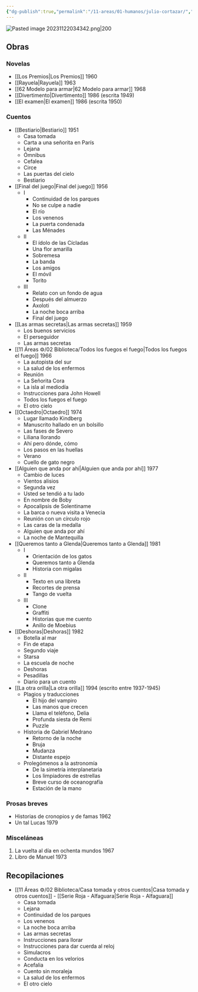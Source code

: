 ```yaml
---
{"dg-publish":true,"permalink":"/11-areas/01-humanos/julio-cortazar/","noteIcon":""}
---
```


![Pasted image 20231122034342.png|200](/img/user/02%20Image/Pasted%20image%2020231122034342.png)
## Obras
### Novelas
- [[Los Premios\|Los Premios]] 1960
- [[Rayuela\|Rayuela]] 1963
- [[62 Modelo para armar\|62 Modelo para armar]] 1968
- [[Divertimento\|Divertimento]] 1986 (escrita 1949)
- [[El examen\|El examen]] 1986 (escrita 1950)
### Cuentos
- [[Bestiario\|Bestiario]] 1951
	- Casa tomada
	- Carta a una señorita en París
	- Lejana
	- Ómnibus
	- Cefalea
	- Circe
	- Las puertas del cielo
	- Bestiario
- [[Final del juego\|Final del juego]] 1956
	- I
		- Continuidad de los parques
		- No se culpe a nadie
		- El río
		- Los venenos
		- La puerta condenada
		- Las Ménades
	- II
		- El ídolo de las Cícladas
		- Una flor amarilla
		- Sobremesa
		- La banda
		- Los amigos
		- El móvil
		- Torito
	- III
		- Relato con un fondo de agua
		- Después del almuerzo
		- Axoloti
		- La noche boca arriba
		- Final del juego
- [[Las armas secretas\|Las armas secretas]] 1959
	- Los buenos servicios
	- El perseguidor
	- Las armas secretas
- [[11 Áreas ⚙/02 Biblioteca/Todos los fuegos el fuego\|Todos los fuegos el fuego]] 1966
	- La autopista del sur
	- La salud de los enfermos
	- Reunión
	- La Señorita Cora
	- La isla al mediodía
	- Instrucciones para John Howell
	- Todos los fuegos el fuego
	- El otro cielo
- [[Octaedro\|Octaedro]] 1974
	- Lugar llamado Kindberg
	- Manuscrito hallado en un bolsillo
	- Las fases de Severo
	- Liliana llorando
	- Ahí pero dónde, cómo
	- Los pasos en las huellas
	- Verano
	- Cuello de gato negro
- [[Alguien que anda por ahí\|Alguien que anda por ahí]] 1977
	- Cambio de luces
	- Vientos alisios
	- Segunda vez
	- Usted se tendió a tu lado
	- En nombre de Boby
	- Apocalipsis de Solentiname
	- La barca o nueva visita a Venecia
	- Reunión con un círculo rojo
	- Las caras de la medalla
	- Alguien que anda por ahí
	- La noche de Mantequilla
- [[Queremos tanto a Glenda\|Queremos tanto a Glenda]] 1981
	- I
		- Orientación de los gatos
		- Queremos tanto a Glenda
		- Historia con migalas
	- II 
		- Texto en una libreta
		- Recortes de prensa
		- Tango de vuelta
	- III
		- Clone
		- Graffiti
		- Historias que me cuento
		- Anillo de Moebius
- [[Deshoras\|Deshoras]] 1982
	- Botella al mar
	- Fin de etapa
	- Segundo viaje
	- Starsa
	- La escuela de noche
	- Deshoras
	- Pesadillas
	- Diario para un cuento
- [[La otra orilla\|La otra orilla]] 1994 (escrito entre 1937-1945)
	- Plagios y traducciones
		- El hijo del vampiro
		- Las manos que crecen
		- Llama el teléfono, Delia
		- Profunda siesta de Remi
		- Puzzle
	- Historia de Gabriel Medrano
		- Retorno de la noche
		- Bruja
		- Mudanza
		- Distante espejo
	- Prolegómenos a la astronomía
		- De la simetría interplanetaria
		- Los limpiadores de estrellas
		- Breve curso de oceanografía
		- Estación de la mano
### Prosas breves
- Historias de cronopios y de famas 1962
- Un tal Lucas 1979
### Misceláneas
1. La vuelta al día en ochenta mundos 1967
2. Libro de Manuel 1973


## Recopilaciones
- [[11 Áreas ⚙/02 Biblioteca/Casa tomada y otros cuentos\|Casa tomada y otros cuentos]] - [[Serie Roja - Alfaguara\|Serie Roja - Alfaguara]]
	- Casa tomada
	- Lejana
	- Continuidad de los parques
	- Los venenos
	- La noche boca arriba
	- Las armas secretas
	- Instrucciones para llorar
	- Instrucciones para dar cuerda al reloj
	- Simulacros
	- Conducta en los velorios
	- Acefalia
	- Cuento sin moraleja
	- La salud de los enfermos
	- El otro cielo